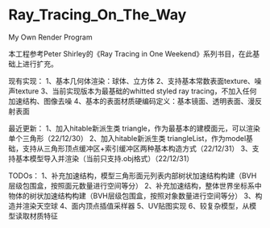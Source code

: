 # Ray_Tracing_On_The_Way
My Own Render Program


本工程参考Peter Shirley的《Ray Tracing in One Weekend》系列书目，在此基础上进行扩充。

现有实现：
1、基本几何体渲染：球体、立方体
2、支持基本常数表面texture、噪声texture
3、当前实现版本为最基础的whitted styled ray tracing，不加入任何加速结构、图像去噪
4、基本的表面材质硬编码定义：基本镜面、透明表面、漫反射表面


最近更新：
1、加入hitable新派生类 triangle，作为最基本的建模面元，可以渲染单个三角形（22/12/30）
2、加入hitable新派生类 triangleList，作为model基础，支持从三角形顶点缓冲区+索引缓冲区两种基本构造方式（22/12/31）
3、支持基本模型导入并渲染（当前只支持.obj格式）（22/12/31）



TODOs：
1、补充加速结构，模型三角形面元列表内部树状加速结构构建（BVH层级包围盒，按照面元数量进行空间等分）
2、补充加速结构，整体世界坐标系中物体的树状加速结构构建（BVH层级包围盒，按照对象数量进行空间等分）
3、构造并渲染天空球
4、面内顶点插值采样器
5、UV贴图实现
6、较复杂模型，从模型读取材质特征
